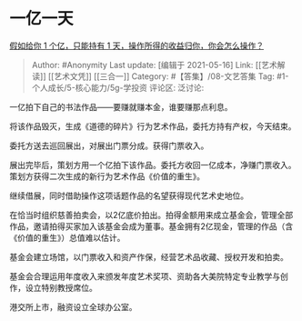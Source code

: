 # 一亿一天
[假如给你 1 个亿，只能持有 1 天，操作所得的收益归你，你会怎么操作？](https://www.zhihu.com/question/433016646/answer/1753776642)

> Author: #Anonymity
> Last update: [编辑于 2021-05-16]
> Link: [[艺术解读]] [[艺术文凭]] [[三合一]]
> Category: #【答集】/08-文艺答集
> Tag: #1-个人成长/5-核心能力/5g-学投资
> 评论区:
> 泛讨论:

一亿拍下自己的书法作品——要赚就赚本金，谁要赚那点利息。

将该作品毁灭，生成《道德的碎片》行为艺术作品，委托方持有产权，今天结束。

委托方送去巡回展出，对展出门票分成。获得门票收入。

展出完毕后，策划方用一个亿拍下该作品。委托方收回一亿成本，净赚门票收入。策划方获得二次生成的新行为艺术作品《价值的重生》。

继续借展，同时借助操作这项话题作品的名望获得现代艺术史地位。

在恰当时组织慈善拍卖会，以2亿底价拍出。拍得金额用来成立基金会，管理全部作品，邀请拍得买家加入该基金会成为董事。基金拥有2亿现金，管理的作品（含《价值的重生》）总值难以估计。

基金会建立场馆，以门票收入和资产作保，经营艺术品收藏、授权开发和拍卖。

基金会合理运用年度收入来颁发年度艺术奖项、资助各大美院特定专业教学与创作，设立特别教授席位。

港交所上市，融资设立全球办公室。

